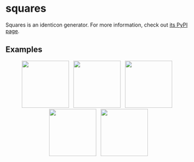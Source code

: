 # squares
Squares is an identicon generator. For more information, check out [its PyPI page](https://pypi.org/project/squares).

## Examples
<p align="center">
  <img src="examples/deukn.png?raw=true" width="128"/>&nbsp;&nbsp;
  <img src="examples/eynqv.png?raw=true" width="128"/>&nbsp;&nbsp;
  <img src="examples/pcmfd.png?raw=true" width="128"/>&nbsp;&nbsp;
  <img src="examples/rcvyd.png?raw=true" width="128"/>&nbsp;&nbsp;
  <img src="examples/zkmmu.png?raw=true" width="128"/>
</p>
